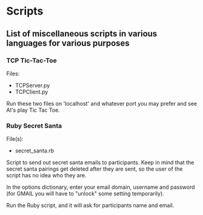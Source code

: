 # Scripts
## List of miscellaneous  scripts in various languages for various purposes

### TCP Tic-Tac-Toe
Files: 
  * TCPServer.py
  * TCPClient.py

Run these two files on 'localhost' and whatever port you may prefer
and see AI's play Tic Tac Toe.

### Ruby Secret Santa
File(s):
  * secret_santa.rb

Script to send out secret santa emails to participants. Keep in mind that
the secret santa pairings get deleted after they are sent, so the user of the script
has no idea who they are.

In the options dictionary, enter your email domain, username and password (for GMAIL
you will have to "unlock" some setting temporarily). 

Run the Ruby script, and it will ask for participants name and email. 
